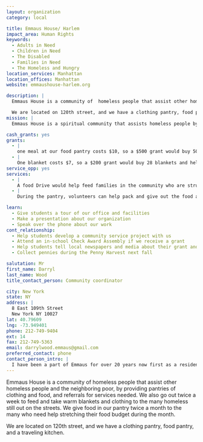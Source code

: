 ```yaml
---
layout: organization
category: local

title: Emmaus House/ Harlem
impact_area: Human Rights
keywords: 
  - Adults in Need
  - Children in Need
  - The Disabled
  - Families in Need
  - The Homeless and Hungry
location_services: Manhattan
location_offices: Manhattan
website: emmaushouse-harlem.org

description: |
  Emmaus House is a community of  homeless people that assist other homeless people and the neighboring poor, by providing pantries of clothing and food,  and referrals for services needed. We also go out twice a week to feed and take warm blankets and clothing to the many homeless still out on the streets. We give food in our pantry twice a month to the many who need help stretching their food budget during the month.  

  We are located on 120th street, and we have a clothing pantry, food pantry, and a traveling kitchen.
mission: |
  Emmaus House is a spiritual community that assists homeless people by feeding the neighboring poor, offering hospitality to temporary guests, and enabling long term residents to gain the skills they need to change their lives

cash_grants: yes
grants: 
  - |
    one meal at our food pantry costs $10, so a $500 grant would buy 50 meals and service 50 families.
  - |
    One blanket costs $7, so a $200 grant would buy 28 blankets and help keep 28 people warm who have to sleep on the streets.
service_opp: yes
services: 
  - |
    A food Drive would help feed families in the community who are struggling to make ends meet.
  - |
    During the pantry, volunteers can help pack and give out the food and clothing.

learn: 
  - Give students a tour of our office and facilities
  - Make a presentation about our organization
  - Speak over the phone about our work
cont_relationship: 
  - Help students develop a community service project with us
  - Attend an in-school Check Award Assembly if we receive a grant
  - Help students tell local newspapers and media about their grant and/or project with us
  - Collect pennies during the Penny Harvest next fall

salutation: Mr
first_name: Darryl
last_name: Wood
title_contact_person: Community coordinator

city: New York
state: NY
address: |
  8 East 109th Street  
  New York NY 10027
lat: 40.79609
lng: -73.949401
phone: 212-749-9404
ext: 14
fax: 212-749-5363
email: darrylwood.emmaus@gmail.com
preferred_contact: phone
contact_person_intro: |
  I have been a part of Emmaus for over 20 years now first as a resident and now as a part of the governing body.  Emmaus House/Harlem has been in existence in Harlem   for the last 43 yrs.  I love the work I do here because having been homeless and an abuser of illegal substances for many years, God has blessed me to turn my life around and it is a joy to be able to help someone or prevent someone from going through the devastation that I went through.
---
```

Emmaus House is a community of  homeless people that assist other homeless people and the neighboring poor, by providing pantries of clothing and food,  and referrals for services needed. We also go out twice a week to feed and take warm blankets and clothing to the many homeless still out on the streets. We give food in our pantry twice a month to the many who need help stretching their food budget during the month.  

We are located on 120th street, and we have a clothing pantry, food pantry, and a traveling kitchen.
